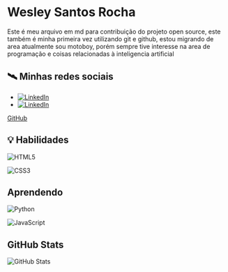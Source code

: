 
# Wesley Santos Rocha

Este é meu arquivo em md para contribuição do projeto open source, este também é minha primeira vez utilizando git e github, estou migrando de area atualmente sou motoboy, porém sempre tive interesse na area de programação e coisas relacionadas à inteligencia artificial

## 🛰 Minhas redes sociais
- [![LinkedIn](https://img.shields.io/badge/LinkedIn-000?style=for-the-badge&logo=linkedin&logoColor=0E76A8)](https://www.linkedin.com/in/wesley-rocha-926414263/)
- [![LinkedIn](https://img.shields.io/badge/github-000?style=for-the-badge&logo=github&logoColor=0E76A8)](https://github.com/97segundos)

[ GitHub](https://github.com/97segundos)

## 💡 Habilidades

![HTML5](https://img.shields.io/badge/HTML5-000?style=for-the-badge&logo=html5)

![CSS3](https://img.shields.io/badge/CSS3-000?style=for-the-badge&logo=css3&logoColor=264CE4)

## Aprendendo
![Python](https://img.shields.io/badge/Python-000?style=for-the-badge&logo=python)

![JavaScript](https://img.shields.io/badge/JavaScript-000?style=for-the-badge&logo=javascript)

## GitHub Stats

![GitHub Stats](https://github-readme-stats.vercel.app/api?username=97segundos&theme=transparent&bg_color=000&border_color=30A3DC&show_icons=true&icon_color=30A3DC&title_color=E94D5F&text_color=FFF&hide=stars)


